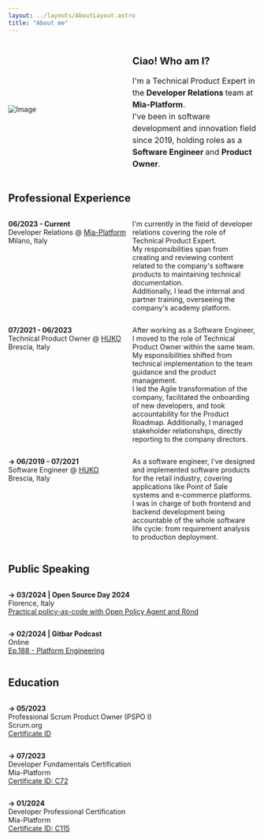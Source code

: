 ```yaml
---
layout: ../layouts/AboutLayout.astro
title: "About me"
---
```


<div class="section" style="display: flex; align-items: center; justify-content: space-between;">
    <img src="/assets/me.png" alt="Image" style="max-width: 50%; height: auto; margin-right: 20px;">
    <div class="description" style="max-width: 50%; padding-left: 1%;">
        <h2 style="font-size: 20px; margin-bottom: 10px;">Ciao! Who am I?</h2>
        <p style="font-size: 16px; line-height: 1.5;">I'm a Technical Product Expert in the <strong> Developer Relations </strong> team at <strong> Mia-Platform</strong>. <br> I've been in software development and innovation field since 2019, holding roles as a <strong> Software Engineer </strong> and <strong> Product Owner</strong>.</p>
    </div>
</div>

## Professional Experience

<div class="section" style="display: flex; justify-content: space-between;">
    <p style="width: 100%"> <strong>  06/2023 - Current  </strong><br> Developer Relations @ <a href="https://mia-platform.eu/" target="_blank">Mia-Platform</a> <br> Milano, Italy </p> 
    <div class="description" style="max-width: 50%; padding-left: 1%;">
       <p style="width: 100%;" > 
    I'm currently in the field of developer relations covering the role of Technical Product Expert. <br> 
    My responsibilities span from creating and reviewing content related to the company's software products to maintaining technical documentation. <br> Additionally, I lead the internal and partner training, overseeing the company's academy platform.
  </p>
    </div>
</div>

<div class="section" style="display: flex; justify-content: space-between;">
    <p style="width: 100%"> <strong> 07/2021 - 06/2023  </strong><br> Technical Product Owner @ <a  href="https://huko.it/" target="_blank">HUKO</a> <br> Brescia, Italy </p>   
    <div class="description" style="max-width: 50%; padding-left: 1%;">
     <p style="width: 100%;"> 
    After working as a Software Engineer, I moved to the role of Technical Product Owner within the same team. <br> My esponsibilities shifted from technical implementation to the team guidance and the product management.  <br> I led the Agile transformation of the company, facilitated the onboarding of new developers, and took accountability for the Product Roadmap. Additionally, I managed stakeholder relationships, directly reporting to the company directors.
  </p>
    </div>
</div>

<div class="section" style="display: flex; justify-content: space-between;">
   <p style="width: 100%"> <strong> → 06/2019 - 07/2021   </strong><br> Software Engineer @ <a  href="https://huko.it/" target="_blank">HUKO</a> <br> Brescia, Italy </p>  
    <div class="description" style="max-width: 50%; padding-left: 1%;">
      <p style="width: 100%;"> 
   As a software engineer, I've designed and implemented software products for the retail industry, covering applications like Point of Sale systems and e-commerce platforms. <br> I was in charge of both frontend and backend development being accountable of the whole software life cycle: from requirement analysis to production deployment.
  </p>
    </div>
</div>

## Public Speaking

<div style="display: flex;">
  <p style="width: 100%"> <strong> → 03/2024 | Open Source Day 2024  </strong> <br>Florence, Italy <br> <a target="_blank" href="https://www.youtube.com/live/Va6vIYCVxj0?si=UT_yca8F42vUFGbQ&t=6080"> Practical policy-as-code with Open Policy Agent and Rönd </a></p>  
</div>

<div style="display: flex;">
  <p style="width: 100%"> <strong> → 02/2024 | Gitbar Podcast  </strong> <br> Online <br> <a target="_blank" href="https://youtu.be/wt8XvQg-3FA?si=fTI2_2oAr_ejzuTr"> Ep.188 - Platform Engineering </a></p>  
</div>

## Education

<div style="display: flex;">
  <p style="width: 100%"> <strong> → 05/2023 </strong><br> Professional Scrum Product Owner (PSPO I) <br> Scrum.org <br> <a target="_blank" href="https://www.credly.com/badges/224d95ae-d5ea-4d26-9b12-9b1bd3543ff2"> Certificate ID </a></p>  
</div>

<div style="display: flex;">
  <p style="width: 100%"> <strong> → 07/2023 </strong><br> Developer Fundamentals Certification <br> Mia-Platform <br> <a target="_blank" href="https://www.linkedin.com/company/mia-platform/mycompany/"> Certificate ID: C72 </a></p>  
</div>

<div style="display: flex;">
  <p style="width: 100%"> <strong> → 01/2024 </strong><br> Developer Professional Certification <br> Mia-Platform <br> <a target="_blank" href="https://www.linkedin.com/company/mia-platform/mycompany/"> Certificate ID: C115 </a></p>  
</div>
